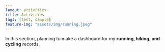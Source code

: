 ```yaml
---
layout: activities
title: Activities
tags: [test, sample]
feature-img: "assets/img/running.jpeg"
---
```


In this section, planning to make a dashboard for my **running, hiking, and cycling** records.

<!-- | Date & Time         | Activity Type | Distance (km) | Pace  |
|---------------------|--------------|--------------|------|
{% for activity in site.data.cardioActivities %}
| {{ activity.Date }} | {{ activity.Type }} | {{ activity["Distance (km)"] }} | {{ activity["Average Pace"] }} |
{% endfor %} -->